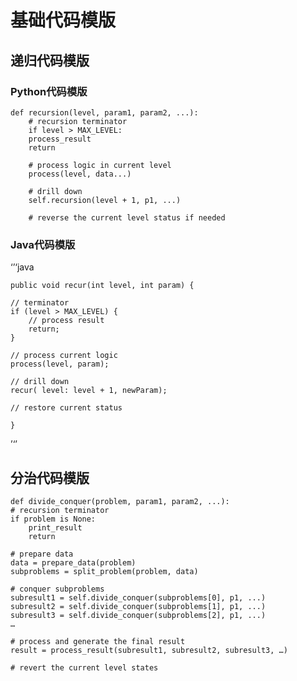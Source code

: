 # 基础代码模版
## 递归代码模版
### Python代码模版

    def recursion(level, param1, param2, ...): 
        # recursion terminator 
        if level > MAX_LEVEL: 
        process_result 
        return 

        # process logic in current level 
        process(level, data...) 

        # drill down 
        self.recursion(level + 1, p1, ...) 

        # reverse the current level status if needed

### Java代码模版

‘’‘java

    public void recur(int level, int param) { 

    // terminator 
    if (level > MAX_LEVEL) { 
        // process result 
        return; 
    } 

    // process current logic 
    process(level, param); 

    // drill down 
    recur( level: level + 1, newParam); 

    // restore current status 
    
    }

’‘’

## 分治代码模版
    def divide_conquer(problem, param1, param2, ...): 
    # recursion terminator 
    if problem is None: 
        print_result 
        return 

    # prepare data 
    data = prepare_data(problem) 
    subproblems = split_problem(problem, data) 

    # conquer subproblems 
    subresult1 = self.divide_conquer(subproblems[0], p1, ...) 
    subresult2 = self.divide_conquer(subproblems[1], p1, ...) 
    subresult3 = self.divide_conquer(subproblems[2], p1, ...) 
    …

    # process and generate the final result 
    result = process_result(subresult1, subresult2, subresult3, …)
        
    # revert the current level states